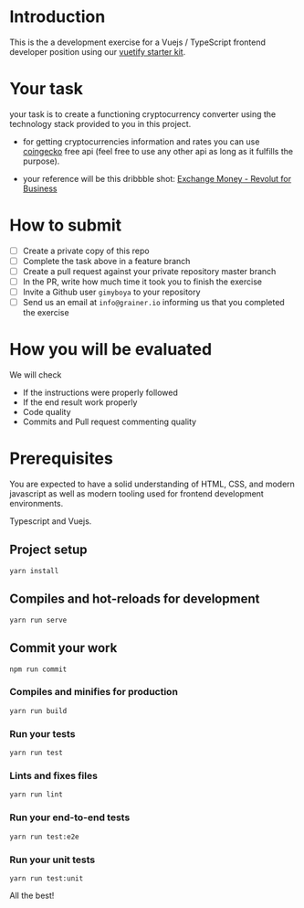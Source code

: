 # Introduction

This is the a development exercise for a Vuejs / TypeScript frontend developer position using our [vuetify starter kit](https://github.com/grainer/vuetify-starter-kit).

# Your task

your task is to create a functioning cryptocurrency converter using the technology stack provided to you in this project.

- for getting cryptocurrencies information and rates you can use [coingecko](https://www.coingecko.com/en) free api (feel free to use any other api as long as it fulfills the purpose).

- your reference will be this dribbble shot: [Exchange Money - Revolut for Business](https://dribbble.com/shots/4632373-Exchange-Money-Revolut-for-Business)

# How to submit

- [ ] Create a private copy of this repo
- [ ] Complete the task above in a feature branch
- [ ] Create a pull request against your private repository master branch
- [ ] In the PR, write how much time it took you to finish the exercise
- [ ] Invite a Github user `gimyboya` to your repository
- [ ] Send us an email at `info@grainer.io` informing us that you completed the exercise

# How you will be evaluated

We will check

- If the instructions were properly followed
- If the end result work properly
- Code quality
- Commits and Pull request commenting quality

# Prerequisites

You are expected to have a solid understanding of HTML, CSS, and modern javascript as well as modern tooling used for frontend development environments.

Typescript and Vuejs.

## Project setup

```
yarn install
```

## Compiles and hot-reloads for development

```
yarn run serve
```

## Commit your work

```
npm run commit
```

### Compiles and minifies for production

```
yarn run build
```

### Run your tests

```
yarn run test
```

### Lints and fixes files

```
yarn run lint
```

### Run your end-to-end tests

```
yarn run test:e2e
```

### Run your unit tests

```
yarn run test:unit
```

All the best!

